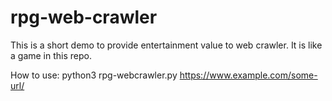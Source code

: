 # rpg-web-crawler
This is a short demo to provide entertainment value to web crawler. It is like a game in this repo.

How to use: python3 rpg-webcrawler.py https://www.example.com/some-url/
